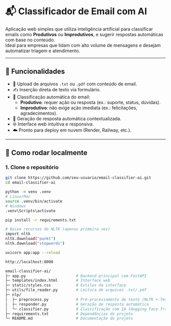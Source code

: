# 📬 Classificador de Email com AI

Aplicação web simples que utiliza inteligência artificial para classificar emails como **Produtivos** ou **Improdutivos**, e sugerir respostas automáticas com base no conteúdo.  
Ideal para empresas que lidam com alto volume de mensagens e desejam automatizar triagem e atendimento.

---

## 🚀 Funcionalidades

- 📂 Upload de arquivos `.txt` ou `.pdf` com conteúdo de email.
- ✍️ Inserção direta de texto via formulário.
- 🧠 Classificação automática do email:
  - **Produtivo**: requer ação ou resposta (ex.: suporte, status, dúvidas).
  - **Improdutivo**: não exige ação imediata (ex.: felicitações, agradecimentos).
- 🤖 Geração de resposta automática contextualizada.
- 🌐 Interface web intuitiva e responsiva.
- ☁️ Pronto para deploy em nuvem (Render, Railway, etc.).

---

## 🧪 Como rodar localmente

### 1. Clone o repositório

```bash
git clone https://github.com/seu-usuario/email-classifier-ai.git
cd email-classifier-ai

python -m venv .venv
# Linux/Mac
source .venv/bin/activate
# Windows
.venv\Scripts\activate

pip install -r requirements.txt

# Baixe recursos do NLTK (apenas primeira vez)
import nltk
nltk.download("punkt")
nltk.download("stopwords")

uvicorn app:app --reload

http://localhost:8000
```

``` bash
email-classifier-ai/
├─ app.py                      # Backend principal com FastAPI
├─ templates/index.html        # Interface web
├─ static/styles.css           # Estilos da interface
├─ utils/file_reader.py        # Leitura de arquivos .txt/.pdf
├─ nlp/
│  ├─ preprocess.py            # Pré-processamento de texto (NLTK + TextBlob)
│  ├─ responder.py             # Geração de resposta automática
│  └─ classifier.py            # Classificação com IA (Hugging Face Transformers)
├─ requirements.txt            # Dependências do projeto
└─ README.md                   # Documentação do projeto


```